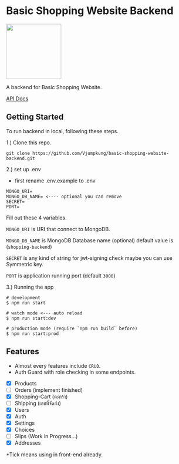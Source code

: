 # Basic Shopping Website Backend

<img src="https://res.cloudinary.com/dtyymlemv/image/upload/b_white/v1705941451/basic-shopping-website/m9ga7odxqi2olz4somzu.png" width=150 height=150>

A backend for Basic Shopping Website.

[API Docs](http://api.basic-shopping-website.vjumpkung.dynv6.net/docs)

## Getting Started

To run backend in local, following these steps.

1.) Clone this repo.

```
git clone https://github.com/Vjumpkung/basic-shopping-website-backend.git
```

2.) set up .env
- first rename .env.example to .env 
  
```env
MONGO_URI=
MONGO_DB_NAME= <---- optional you can remove
SECRET=
PORT=
```

Fill out these 4 variables.

`MONGO_URI` is URI that connect to MongoDB.

`MONGO_DB_NAME` is MongoDB Database name (optional) default value is (`shopping-backend`)

`SECRET` is any kind of string for jwt-signing check maybe you can use Symmetric key.

`PORT` is application running port (default `3000`)

3.) Running the app

```
# development
$ npm run start

# watch mode <--- auto reload
$ npm run start:dev

# production mode (require `npm run build` before)
$ npm run start:prod
```

## Features 

- Almost every features include `CRUD`.
- Auth Guard with role checking in some endpoints.

- [x] Products
- [ ] Orders (implement finished)
- [x] Shopping-Cart (ตะกร้า)
- [ ] Shipping (เลขที่จัดส่ง)
- [x] Users 
- [x] Auth
- [x] Settings
- [x] Choices
- [ ] Slips (Work in Progress...)
- [x] Addresses
  
*Tick means using in front-end already.